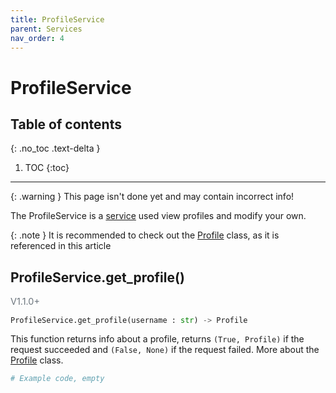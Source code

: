 ```yaml
---
title: ProfileService
parent: Services
nav_order: 4
---
```


# ProfileService

## Table of contents
{: .no_toc .text-delta }

1. TOC
{:toc}

---

{: .warning }
This page isn't done yet and may contain incorrect info!

The ProfileService is a [service](/docs/Services/index.md) used view profiles and modify your own.

{: .note }
It is recommended to check out the [Profile](/docs/Classes/Profile) class, as it is referenced in this article

## ProfileService.get_profile()
<p style="font-size: 0.9rem; color: #6c757d;">V1.1.0+</p>

```py
ProfileService.get_profile(username : str) -> Profile
```
This function returns info about a profile, returns `(True, Profile)` if the request succeeded and `(False, None)` if the request failed.
More about the [Profile](/docs/Classes/Profile) class.
```py
# Example code, empty
```
